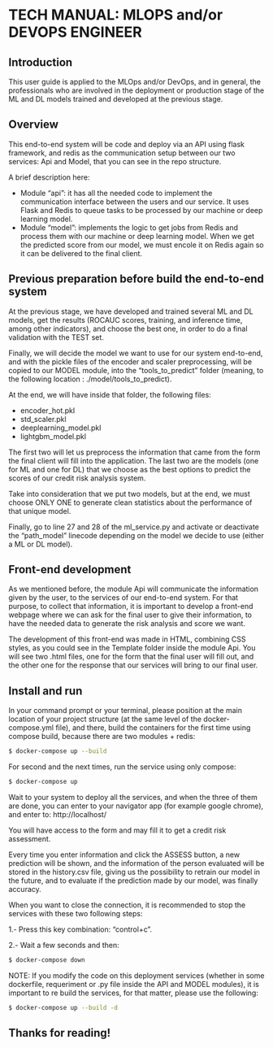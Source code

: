 # TECH MANUAL: MLOPS and/or DEVOPS ENGINEER
## Introduction
This user guide is applied to the MLOps and/or DevOps, and in general, the professionals who are involved in the deployment or production stage of the ML and DL models trained and developed at the previous stage.

## Overview
This end-to-end system will be code and deploy via an API using flask framework, and redis as the communication setup between our two services: Api and Model, that you can see in the repo structure.

A brief description here:
- Module “api”: it has all the needed code to implement the communication interface between the users and our service. It uses Flask and Redis to queue tasks to be processed by our machine or deep learning model.
- Module “model”: implements the logic to get jobs from Redis and process them with our machine or deep learning model. When we get the predicted score from our model, we must encole it on Redis again so it can be delivered to the final client.

## Previous preparation before build the end-to-end system
At the previous stage, we have developed and trained several ML and DL models, get the results (ROCAUC scores, training, and inference time, among other indicators), and choose the best one, in order to do a final validation with the TEST set.

Finally, we will decide the model we want to use for our system end-to-end, and with the pickle files of the encoder and scaler preprocessing, will be copied to our MODEL module, into the “tools_to_predict” folder (meaning, to the following location : ./model/tools_to_predict).

At the end, we will have inside that folder, the following files:
- encoder_hot.pkl
- std_scaler.pkl
- deeplearning_model.pkl
- lightgbm_model.pkl

The first two will let us preprocess the information that came from the form the final client will fill into the application. The last two are the models (one for ML and one for DL) that we choose as the best options to predict the scores of our credit risk analysis system.

Take into consideration that we put two models, but at the end, we must choose ONLY ONE to generate clean statistics about the performance of that unique model.

Finally, go to line 27 and 28 of the ml_service.py and activate or deactivate the “path_model” linecode depending on the model we decide to use (either a ML or DL model).

## Front-end development
As we mentioned before, the module Api will communicate the information given by the user, to the services of our end-to-end system. For that purpose, to collect that information, it is important to develop a front-end webpage where we can ask for the final user to give their information, to have the needed data to generate the risk analysis and score we want.

The development of this front-end was made in HTML, combining CSS styles, as you could see in the Template folder inside the module Api. You will see two .html files, one for the form that the final user will fill out, and the other one for the response that our services will bring to our final user.

## Install and run
In your command prompt or your terminal, please position at the main location of your project structure (at the same level of the docker-compose.yml file), and there, build the containers for the first time using compose build, because there are two modules + redis:
```bash
$ docker-compose up --build
```

For second and the next times, run the service using only compose:
```bash
$ docker-compose up
```

Wait to your system to deploy all the services, and when the three of them are done, you can enter to your navigator app (for example google chrome), and enter to: http://localhost/

You will have access to the form and may fill it to get a credit risk assessment.

Every time you enter information and click the ASSESS button, a new prediction will be shown, and the information of the person evaluated will be stored in the history.csv file, giving us the possibility to retrain our model in the future, and to evaluate if the prediction made by our model, was finally accuracy.

When you want to close the connection, it is recommended to stop the services with these two following steps:

1.- Press this key combination: “control+c”.

2.- Wait a few seconds and then:
```bash
$ docker-compose down
```

NOTE: If you modify the code on this deployment services (whether in some dockerfile, requeriment or .py file inside the API and MODEL modules), it is important to re build the services, for that matter, please use the following:
```bash
$ docker-compose up --build -d
```

## Thanks for reading!
